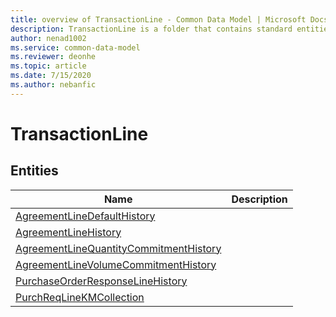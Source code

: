 ```yaml
---
title: overview of TransactionLine - Common Data Model | Microsoft Docs
description: TransactionLine is a folder that contains standard entities related to the Common Data Model.
author: nenad1002
ms.service: common-data-model
ms.reviewer: deonhe
ms.topic: article
ms.date: 7/15/2020
ms.author: nebanfic
---
```


# TransactionLine


## Entities

|Name|Description|
|---|---|
|[AgreementLineDefaultHistory](AgreementLineDefaultHistory.md)||
|[AgreementLineHistory](AgreementLineHistory.md)||
|[AgreementLineQuantityCommitmentHistory](AgreementLineQuantityCommitmentHistory.md)||
|[AgreementLineVolumeCommitmentHistory](AgreementLineVolumeCommitmentHistory.md)||
|[PurchaseOrderResponseLineHistory](PurchaseOrderResponseLineHistory.md)||
|[PurchReqLineKMCollection](PurchReqLineKMCollection.md)||
